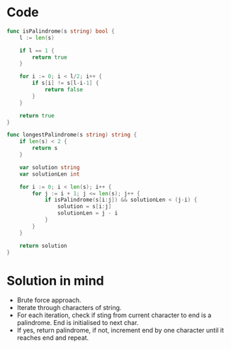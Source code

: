 Code
====

```go
func isPalindrome(s string) bool {
	l := len(s)

	if l == 1 {
		return true
	}

	for i := 0; i < l/2; i++ {
		if s[i] != s[l-i-1] {
			return false
		}
	}

	return true
}

func longestPalindrome(s string) string {
	if len(s) < 2 {
		return s
	}

	var solution string
	var solutionLen int

	for i := 0; i < len(s); i++ {
		for j := i + 1; j <= len(s); j++ {
			if isPalindrome(s[i:j]) && solutionLen < (j-i) {
				solution = s[i:j]
				solutionLen = j - i
			}
		}
	}

	return solution
}
```

Solution in mind
================

-	Brute force approach.
-	Iterate through characters of string.
-	For each iteration, check if sting from current character to end is a palindrome. End is initialised to next char.
-	If yes, return palindrome, if not, increment end by one character until it reaches end and repeat.
